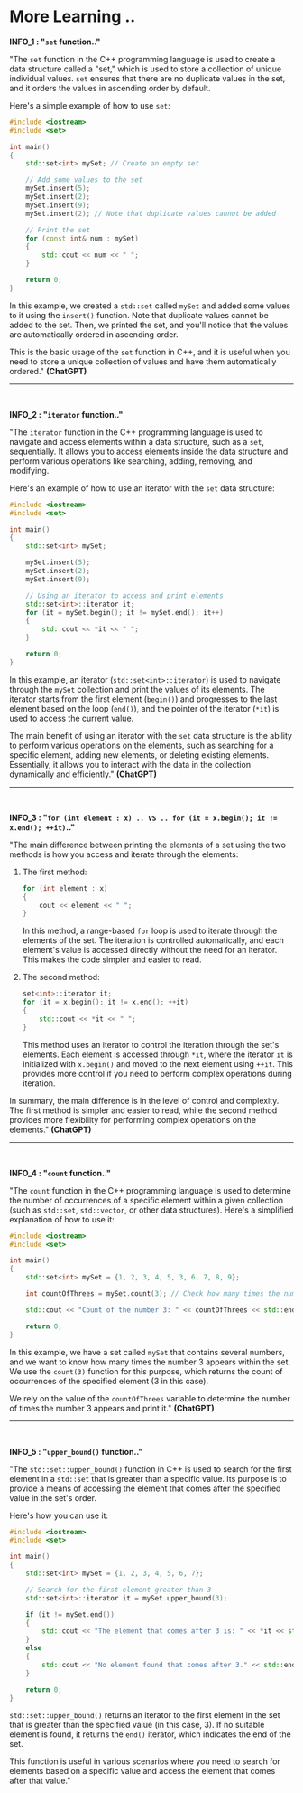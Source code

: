 # More Learning ..

**INFO_1 : "`set` function.."**

"The `set` function in the C++ programming language is used to create a data structure called a "set," which is used to store a collection of unique individual values. `set` ensures that there are no duplicate values in the set, and it orders the values in ascending order by default.

Here's a simple example of how to use `set`:

```cpp
#include <iostream>
#include <set>

int main()
{
    std::set<int> mySet; // Create an empty set

    // Add some values to the set
    mySet.insert(5);
    mySet.insert(2);
    mySet.insert(9);
    mySet.insert(2); // Note that duplicate values cannot be added

    // Print the set
    for (const int& num : mySet)
    {
        std::cout << num << " ";
    }

    return 0;
}
```

In this example, we created a `std::set` called `mySet` and added some values to it using the `insert()` function. Note that duplicate values cannot be added to the set. Then, we printed the set, and you'll notice that the values are automatically ordered in ascending order.

This is the basic usage of the `set` function in C++, and it is useful when you need to store a unique collection of values and have them automatically ordered." **(ChatGPT)**

---

<br>

**INFO_2 : "`iterator` function.."**

"The `iterator` function in the C++ programming language is used to navigate and access elements within a data structure, such as a `set`, sequentially. It allows you to access elements inside the data structure and perform various operations like searching, adding, removing, and modifying.

Here's an example of how to use an iterator with the `set` data structure:

```cpp
#include <iostream>
#include <set>

int main()
{
    std::set<int> mySet;

    mySet.insert(5);
    mySet.insert(2);
    mySet.insert(9);

    // Using an iterator to access and print elements
    std::set<int>::iterator it;
    for (it = mySet.begin(); it != mySet.end(); it++)
    {
        std::cout << *it << " ";
    }

    return 0;
}
```

In this example, an iterator (`std::set<int>::iterator`) is used to navigate through the `mySet` collection and print the values of its elements. The iterator starts from the first element (`begin()`) and progresses to the last element based on the loop (`end()`), and the pointer of the iterator (`*it`) is used to access the current value.

The main benefit of using an iterator with the `set` data structure is the ability to perform various operations on the elements, such as searching for a specific element, adding new elements, or deleting existing elements. Essentially, it allows you to interact with the data in the collection dynamically and efficiently." **(ChatGPT)**

---

<br>

**INFO_3 : "`for (int element : x) .. VS .. for (it = x.begin(); it != x.end(); ++it)`.."**

"The main difference between printing the elements of a set using the two methods is how you access and iterate through the elements:

1. The first method:

   ```cpp
   for (int element : x)
   {
       cout << element << " ";
   }
   ```

   In this method, a range-based `for` loop is used to iterate through the elements of the set. The iteration is controlled automatically, and each element's value is accessed directly without the need for an iterator. This makes the code simpler and easier to read.

2. The second method:
   ```cpp
   set<int>::iterator it;
   for (it = x.begin(); it != x.end(); ++it)
   {
       std::cout << *it << " ";
   }
   ```
   This method uses an iterator to control the iteration through the set's elements. Each element is accessed through `*it`, where the iterator `it` is initialized with `x.begin()` and moved to the next element using `++it`. This provides more control if you need to perform complex operations during iteration.

In summary, the main difference is in the level of control and complexity. The first method is simpler and easier to read, while the second method provides more flexibility for performing complex operations on the elements." **(ChatGPT)**

---

<br>

**INFO_4 : "`count` function.."**

"The `count` function in the C++ programming language is used to determine the number of occurrences of a specific element within a given collection (such as `std::set`, `std::vector`, or other data structures). Here's a simplified explanation of how to use it:

```cpp
#include <iostream>
#include <set>

int main()
{
    std::set<int> mySet = {1, 2, 3, 4, 5, 3, 6, 7, 8, 9};

    int countOfThrees = mySet.count(3); // Check how many times the number 3 appears

    std::cout << "Count of the number 3: " << countOfThrees << std::endl;

    return 0;
}
```

In this example, we have a set called `mySet` that contains several numbers, and we want to know how many times the number 3 appears within the set. We use the `count(3)` function for this purpose, which returns the count of occurrences of the specified element (3 in this case).

We rely on the value of the `countOfThrees` variable to determine the number of times the number 3 appears and print it." **(ChatGPT)**


---

<br>

**INFO_5 : "`upper_bound()` function.."**

"The `std::set::upper_bound()` function in C++ is used to search for the first element in a `std::set` that is greater than a specific value. Its purpose is to provide a means of accessing the element that comes after the specified value in the set's order.

Here's how you can use it:

```cpp
#include <iostream>
#include <set>

int main()
{
    std::set<int> mySet = {1, 2, 3, 4, 5, 6, 7};

    // Search for the first element greater than 3
    std::set<int>::iterator it = mySet.upper_bound(3);

    if (it != mySet.end())
    {
        std::cout << "The element that comes after 3 is: " << *it << std::endl;
    }
    else
    {
        std::cout << "No element found that comes after 3." << std::endl;
    }

    return 0;
}
```

`std::set::upper_bound()` returns an iterator to the first element in the set that is greater than the specified value (in this case, 3). If no suitable element is found, it returns the `end()` iterator, which indicates the end of the set.

This function is useful in various scenarios where you need to search for elements based on a specific value and access the element that comes after that value."